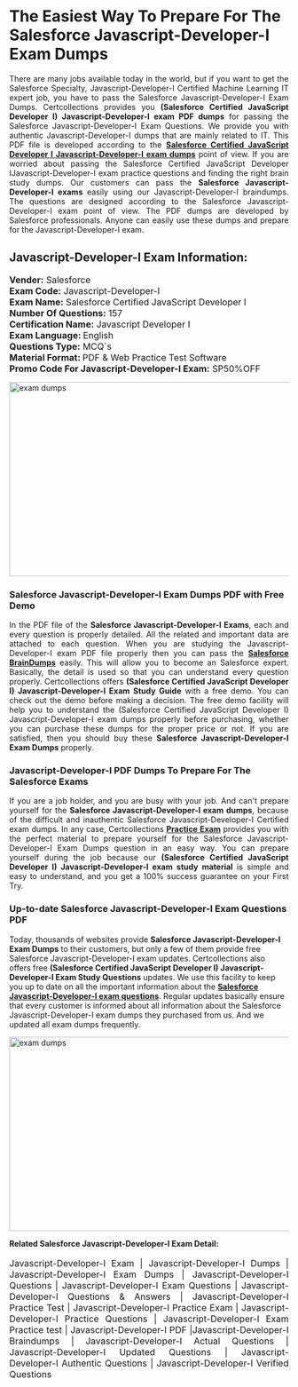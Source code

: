 <h1>The Easiest Way To Prepare For The Salesforce Javascript-Developer-I Exam Dumps</h1> <p style="text-align:justify">There are many jobs available today in the world, but if you want to get the Salesforce Specialty, Javascript-Developer-I Certified Machine Learning IT expert job, you have to pass the Salesforce Javascript-Developer-I Exam Dumps. Certcollections provides you <strong>(Salesforce Certified JavaScript Developer I) Javascript-Developer-I exam PDF dumps</strong> for passing the Salesforce Javascript-Developer-I Exam Questions. We provide you with authentic Javascript-Developer-I dumps that are mainly related to IT. This PDF file is developed according to the <a href="https://www.certsofficial.com/salesforce/javascript-developer-i-questions"><strong>Salesforce Certified JavaScript Developer I Javascript-Developer-I exam dumps</strong></a> point of view. If you are worried about passing the Salesforce Certified JavaScript Developer IJavascript-Developer-I exam practice questions and finding the right brain study dumps. Our customers can pass the <strong>Salesforce Javascript-Developer-I exams </strong>easily using our Javascript-Developer-I braindumps. The questions are designed according to the Salesforce Javascript-Developer-I exam point of view. The PDF dumps are developed by Salesforce professionals. Anyone can easily use these dumps and prepare for the Javascript-Developer-I exam.</p> <h2><strong>Javascript-Developer-I Exam Information:</strong></h2> <p><span style="font-size:16px"><strong>Vender:</strong> Salesforce<br /> <strong>Exam Code:</strong> Javascript-Developer-I<br /> <strong>Exam Name:</strong> Salesforce Certified JavaScript Developer I<br /> <strong>Number Of Questions:</strong> 157<br /> <strong>Certification Name:</strong> Javascript Developer I<br /> <strong>Exam Language: </strong>English<br /> <strong>Questions Type:</strong> MCQ`s<br /> <strong>Material Format: </strong>PDF & Web Practice Test Software<br /> <strong>Promo Code For Javascript-Developer-I Exam:</strong> SP50%OFF</span></p> <p><a href="https://www.certsofficial.com/salesforce/javascript-developer-i-questions" rel="no-follow"><img alt="exam dumps" src="https://www.certcollections.com/uploads/content/certsofficial.jpg" style="height:350px; width:750px" /></a></p> <h3><strong>Salesforce Javascript-Developer-I Exam Dumps PDF with Free Demo</strong></h3> <p style="text-align:justify">In the PDF file of the <strong>Salesforce Javascript-Developer-I Exams</strong>, each and every question is properly detailed. All the related and important data are attached to each question. When you are studying the Javascript-Developer-I exam PDF file properly then you can pass the <a href="https://www.certsofficial.com/salesforce-dumps"><strong>Salesforce BrainDumps</strong></a> easily. This will allow you to become an Salesforce expert. Basically, the detail is used so that you can understand every question properly. Certcollections offers <strong>(Salesforce Certified JavaScript Developer I) Javascript-Developer-I Exam Study Guide</strong> with a free demo. You can check out the demo before making a decision. The free demo facility will help you to understand the (Salesforce Certified JavaScript Developer I) Javascript-Developer-I exam dumps properly before purchasing, whether you can purchase these dumps for the proper price or not. If you are satisfied, then you should buy these <strong>Salesforce Javascript-Developer-I Exam Dumps</strong> properly.</p> <h3><strong>Javascript-Developer-I PDF Dumps To Prepare For The Salesforce Exams</strong></h3> <p style="text-align:justify">If you are a job holder, and you are busy with your job. And can't prepare yourself for the <strong>Salesforce Javascript-Developer-I exam dumps</strong>, because of the difficult and inauthentic Salesforce Javascript-Developer-I Certified exam dumps. In any case, Certcollections <strong><a href="https://www.certsofficial.com/">Practice Exam</a></strong> provides you with the perfect material to prepare yourself for the Salesforce Javascript-Developer-I Exam Dumps question in an easy way. You can prepare yourself during the job because our <strong>(Salesforce Certified JavaScript Developer I) Javascript-Developer-I exam study material</strong> is simple and easy to understand, and you get a 100% success guarantee on your First Try.</p> <h3><strong>Up-to-date Salesforce Javascript-Developer-I Exam Questions PDF</strong></h3> <p>Today, thousands of websites provide <strong>Salesforce Javascript-Developer-I Exam Dumps</strong> to their customers, but only a few of them provide free Salesforce Javascript-Developer-I exam updates. Certcollections also offers free <strong>(Salesforce Certified JavaScript Developer I) Javascript-Developer-I Exam Study Questions</strong> updates. We use this facility to keep you up to date on all the important information about the <a href="https://www.certsofficial.com/salesforce/javascript-developer-i-questions"><strong>Salesforce Javascript-Developer-I exam questions</strong></a>. Regular updates basically ensure that every customer is informed about all information about the Salesforce Javascript-Developer-I exam dumps they purchased from us. And we updated all exam dumps frequently.</p> <p><a href="https://www.certsofficial.com/salesforce/javascript-developer-i-questions"><img alt="exam dumps " src="https://www.certcollections.com/uploads/content/certsofficial2.jpg" style="height:350px; width:750px" /></a></p> <p style="text-align:justify"><span style="font-size:14px"><strong>Related Salesforce Javascript-Developer-I Exam Detail:</strong></span><br /> <br /> <span style="font-size:16px">Javascript-Developer-I Exam | Javascript-Developer-I Dumps | Javascript-Developer-I Exam Dumps | Javascript-Developer-I Questions | Javascript-Developer-I Exam Questions | Javascript-Developer-I Questions & Answers | Javascript-Developer-I Practice Test | Javascript-Developer-I Practice Exam | Javascript-Developer-I Practice Questions | Javascript-Developer-I Exam Practice test | Javascript-Developer-I PDF |Javascript-Developer-I Braindumps | Javascript-Developer-I Actual Questions | Javascript-Developer-I Updated Questions | Javascript-Developer-I Authentic Questions | Javascript-Developer-I Verified Questions</span></p>
